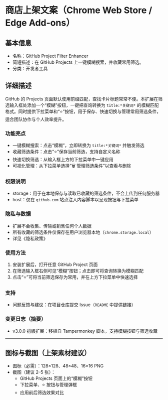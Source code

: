# 商店上架文案（Chrome Web Store / Edge Add-ons）

## 基本信息
- 名称：GitHub Project Filter Enhancer
- 简短描述：在 GitHub Projects 上一键模糊搜索，并收藏常用筛选。
- 分类：开发者工具

## 详细描述
GitHub 的 Projects 页面默认使用前缀匹配，查找卡片标题常常不便。本扩展在筛选输入框处添加一个“模糊”按钮，一键把查询转换为 `title:*关键词*` 的模糊匹配格式。同时提供下拉菜单和“⭐”按钮，用于保存、快速切换与管理常用筛选条件，适合团队协作与个人效率提升。

### 功能亮点
- 一键模糊搜索：点击“模糊”，立即转换为 `title:*关键词*` 并触发筛选
- 收藏筛选条件：点击“⭐”保存当前筛选，支持自定义名称
- 快速切换筛选：从输入框上方的下拉菜单中一键应用
- 可视化管理：从下拉菜单选择“🗑️ 管理筛选条件”以查看与删除

### 权限说明
- storage：用于在本地保存与读取已收藏的筛选条件，不会上传到任何服务器
- host：仅在 `github.com` 站点注入内容脚本以呈现按钮与下拉菜单

### 隐私与数据
- 扩展不会收集、传输或销售任何个人数据
- 所有收藏的筛选条件仅保存在用户浏览器本地（`chrome.storage.local`）
- 详见《隐私政策》

### 使用方法
1) 安装扩展后，打开任意 GitHub Project 页面
2) 在筛选输入框右侧可见“模糊”按钮；点击即可将查询转换为模糊匹配
3) 点击“⭐”可将当前筛选保存为常用，并在上方下拉菜单中快速选择

### 支持
- 问题反馈与建议：在项目仓库提交 Issue（`README` 中提供链接）

### 变更日志（摘要）
- v3.0.0 初版扩展：移植自 Tampermonkey 脚本，支持模糊按钮与筛选收藏

---

## 图标与截图（上架素材建议）
- 图标（必需）：128×128、48×48、16×16 PNG
- 截图（建议 2–5 张）：
  - GitHub Projects 页面上的“模糊”按钮
  - 下拉菜单、⭐ 按钮与管理弹框
  - 应用前后筛选效果对比


